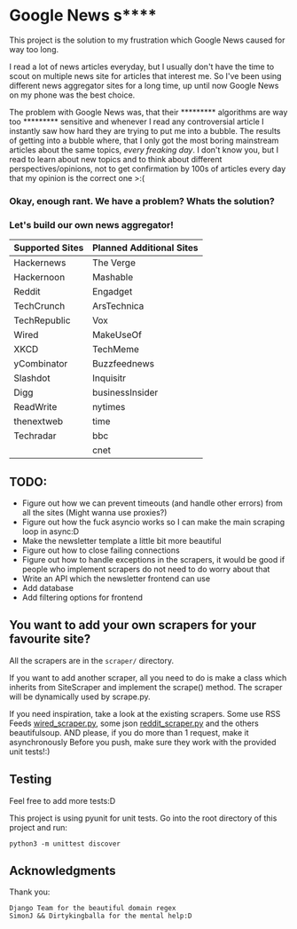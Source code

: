 # Google News s****

This project is the solution to my frustration which Google News caused for way too long.

I read a lot of news articles everyday, but I usually don't have the time to scout on multiple news site for articles that interest me. So I've been using different news aggregator sites for a long time, up until now Google News on my phone was the best choice.


The problem with Google News was, that their ********* algorithms are way too ********* sensitive and whenever I read any controversial article I instantly saw how hard they are trying to put me into a bubble.
The results of getting into a bubble where, that I only got the most boring mainstream articles about the same topics, _every freaking day_. I don't know you, but I read to learn about new topics and to think about different perspectives/opinions, not to get confirmation by 100s of articles every day that my opinion is the correct one >:(

### Okay, enough rant. We have a problem? Whats the solution?
### Let's build our own news aggregator!
|Supported Sites|Planned Additional Sites|
|---|---|
|Hackernews|The Verge|
|Hackernoon|Mashable|
|Reddit|Engadget|
|TechCrunch|ArsTechnica|
|TechRepublic|Vox|
|Wired|MakeUseOf|
|XKCD|TechMeme|
|yCombinator|Buzzfeednews|
|Slashdot|Inquisitr|
|Digg|businessInsider|
|ReadWrite|nytimes|
|thenextweb|time|
|Techradar|bbc|
||cnet|

## TODO:

- Figure out how we can prevent timeouts (and handle other errors) from all the sites
    (Might wanna use proxies?)
- Figure out how the fuck asyncio works so I can make the main scraping loop in async:D
- Make the newsletter template a little bit more beautiful
- Figure out how to close failing connections
- Figure out how to handle exceptions in the scrapers, it would be good if people who implement scrapers do not need to do worry about that
- Write an API which the newsletter frontend can use
- Add database
- Add filtering options for frontend


## You want to add your own scrapers for your favourite site?
All the scrapers are in the `scraper/` directory.

If you want to add another scraper, all you need to do is make a class which inherits from SiteScraper and implement the scrape() method. The scraper will be dynamically used by scrape.py.

If you need inspiration, take a look at the existing scrapers. Some use RSS Feeds [wired_scraper.py](scraper/wired_scraper.py), some json [reddit_scraper.py](scraper/reddit_scraper.py) and the others beautifulsoup.
AND please, if you do more than 1 request, make it asynchronously
Before you push, make sure they work with the provided unit tests!:)

## Testing

Feel free to add more tests:D

This project is using pyunit for unit tests. Go into the root directory of this project and run: 

`python3 -m unittest discover`

## Acknowledgments
Thank you:
    
    Django Team for the beautiful domain regex
    SimonJ && Dirtykingballa for the mental help:D
